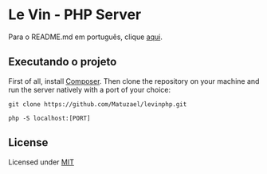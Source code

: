 # Le Vin - PHP Server
Para o README.md em português, clique [aqui](README.md). 

## Executando o projeto
First of all, install [Composer](https://getcomposer.org/). Then clone the repository on your machine and run the server natively with a port of your choice:
 
 `git clone https://github.com/Matuzael/levinphp.git`
 
 `php -S localhost:[PORT]`

## License

Licensed under [MIT](https://github.com/Matuzael/levinphp/blob/master/LICENSE.txt)
